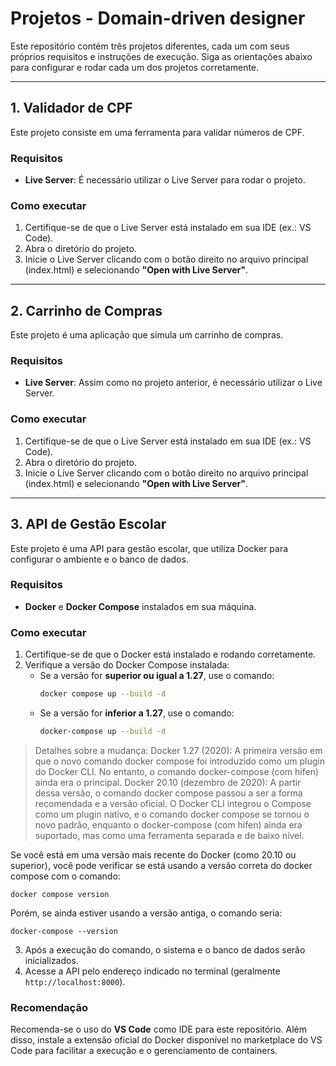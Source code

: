 # Projetos - Domain-driven designer

Este repositório contém três projetos diferentes, cada um com seus próprios requisitos e instruções de execução. Siga as orientações abaixo para configurar e rodar cada um dos projetos corretamente.

---

## 1. Validador de CPF

Este projeto consiste em uma ferramenta para validar números de CPF.

### Requisitos
- **Live Server**: É necessário utilizar o Live Server para rodar o projeto.

### Como executar
1. Certifique-se de que o Live Server está instalado em sua IDE (ex.: VS Code).
2. Abra o diretório do projeto.
3. Inicie o Live Server clicando com o botão direito no arquivo principal (index.html) e selecionando **"Open with Live Server"**.

---

## 2. Carrinho de Compras

Este projeto é uma aplicação que simula um carrinho de compras.

### Requisitos
- **Live Server**: Assim como no projeto anterior, é necessário utilizar o Live Server.

### Como executar
1. Certifique-se de que o Live Server está instalado em sua IDE (ex.: VS Code).
2. Abra o diretório do projeto.
3. Inicie o Live Server clicando com o botão direito no arquivo principal (index.html) e selecionando **"Open with Live Server"**.

---

## 3. API de Gestão Escolar

Este projeto é uma API para gestão escolar, que utiliza Docker para configurar o ambiente e o banco de dados.

### Requisitos
- **Docker** e **Docker Compose** instalados em sua máquina.

### Como executar
1. Certifique-se de que o Docker está instalado e rodando corretamente.
2. Verifique a versão do Docker Compose instalada:
   - Se a versão for **superior ou igual a 1.27**, use o comando:
     ```bash
     docker compose up --build -d
     ```
   - Se a versão for **inferior a 1.27**, use o comando:
     ```bash
     docker-compose up --build -d
     ```
> Detalhes sobre a mudança:
Docker 1.27 (2020): A primeira versão em que o novo comando docker compose foi introduzido como um plugin do Docker CLI. No entanto, o comando docker-compose (com hífen) ainda era o principal. Docker 20.10 (dezembro de 2020): A partir dessa versão, o comando docker compose passou a ser a forma recomendada e a versão oficial. O Docker CLI integrou o Compose como um plugin nativo, e o comando docker compose se tornou o novo padrão, enquanto o docker-compose (com hífen) ainda era suportado, mas como uma ferramenta separada e de baixo nível.

Se você está em uma versão mais recente do Docker (como 20.10 ou superior), você pode verificar se está usando a versão correta do docker compose com o comando:

```
docker compose version
```

Porém, se ainda estiver usando a versão antiga, o comando seria:

```
docker-compose --version
```

3. Após a execução do comando, o sistema e o banco de dados serão inicializados.
4. Acesse a API pelo endereço indicado no terminal (geralmente `http://localhost:8000`).

### Recomendação
Recomenda-se o uso do **VS Code** como IDE para este repositório. Além disso, instale a extensão oficial do Docker disponível no marketplace do VS Code para facilitar a execução e o gerenciamento de containers.
